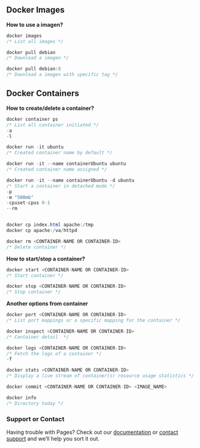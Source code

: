 ## Docker Images

**How to use a imagen?**
```java
docker images
/* List all images */

docker pull debian
/* Download a imagen */

docker pull debian:8
/* Download a imagen with specific tag */
```

## Docker Containers

**How to create/delete a container?**
```java
docker container ps
/* List all container initiated */
-a
-l

docker run -it ubuntu
/* Created container name by default */

docker run -it --name containerUbuntu ubuntu
/* Created container name assigned */

docker run -it --name containerUbuntu -d ubuntu
/* Start a container in detached mode */
-p
-m "500mb"
-cpuset-cpus 0-1
--rm


docker cp index.html apache:/tmp
docker cp apache:/va/httpd

docker rm <CONTAINER-NAME OR CONTAINER-ID>
/* Delete container */
```

**How to start/stop a container?**
```java
docker start <CONTAINER-NAME OR CONTAINER-ID>
/* Start container */

docker stop <CONTAINER-NAME OR CONTAINER-ID>
/* Stop container */
```

**Another options from container**
```java
docker port <CONTAINER-NAME OR CONTAINER-ID>
/* List port mappings or a specific mapping for the container */

docker inspect <CONTAINER-NAME OR CONTAINER-ID>
/* Container detail  */

docker logs <CONTAINER-NAME OR CONTAINER-ID>
/* Fetch the logs of a container */
-f

docker stats <CONTAINER-NAME OR CONTAINER-ID>
/* Display a live stream of container(s) resource usage statistics */

docker commit <CONTAINER-NAME OR CONTAINER-ID> <IMAGE_NAME>

docker info
/* Directory today */

```

### Support or Contact

Having trouble with Pages? Check out our [documentation](https://help.github.com/categories/github-pages-basics/) or [contact support](https://github.com/contact) and we’ll help you sort it out.
